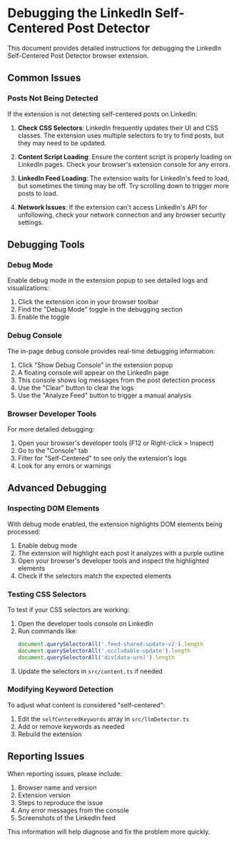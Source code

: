# Debugging the LinkedIn Self-Centered Post Detector

This document provides detailed instructions for debugging the LinkedIn Self-Centered Post Detector browser extension.

## Common Issues

### Posts Not Being Detected

If the extension is not detecting self-centered posts on LinkedIn:

1. **Check CSS Selectors**: LinkedIn frequently updates their UI and CSS classes. The extension uses multiple selectors to try to find posts, but they may need to be updated.

2. **Content Script Loading**: Ensure the content script is properly loading on LinkedIn pages. Check your browser's extension console for any errors.

3. **LinkedIn Feed Loading**: The extension waits for LinkedIn's feed to load, but sometimes the timing may be off. Try scrolling down to trigger more posts to load.

4. **Network Issues**: If the extension can't access LinkedIn's API for unfollowing, check your network connection and any browser security settings.

## Debugging Tools

### Debug Mode

Enable debug mode in the extension popup to see detailed logs and visualizations:

1. Click the extension icon in your browser toolbar
2. Find the "Debug Mode" toggle in the debugging section
3. Enable the toggle

### Debug Console

The in-page debug console provides real-time debugging information:

1. Click "Show Debug Console" in the extension popup
2. A floating console will appear on the LinkedIn page
3. This console shows log messages from the post detection process
4. Use the "Clear" button to clear the logs
5. Use the "Analyze Feed" button to trigger a manual analysis

### Browser Developer Tools

For more detailed debugging:

1. Open your browser's developer tools (F12 or Right-click > Inspect)
2. Go to the "Console" tab
3. Filter for "Self-Centered" to see only the extension's logs
4. Look for any errors or warnings

## Advanced Debugging

### Inspecting DOM Elements

With debug mode enabled, the extension highlights DOM elements being processed:

1. Enable debug mode
2. The extension will highlight each post it analyzes with a purple outline
3. Open your browser's developer tools and inspect the highlighted elements
4. Check if the selectors match the expected elements

### Testing CSS Selectors

To test if your CSS selectors are working:

1. Open the developer tools console on LinkedIn
2. Run commands like:
   ```javascript
   document.querySelectorAll('.feed-shared-update-v2').length
   document.querySelectorAll('.occludable-update').length
   document.querySelectorAll('div[data-urn]').length
   ```
3. Update the selectors in `src/content.ts` if needed

### Modifying Keyword Detection

To adjust what content is considered "self-centered":

1. Edit the `selfCenteredKeywords` array in `src/llmDetector.ts`
2. Add or remove keywords as needed
3. Rebuild the extension

## Reporting Issues

When reporting issues, please include:

1. Browser name and version
2. Extension version
3. Steps to reproduce the issue
4. Any error messages from the console
5. Screenshots of the LinkedIn feed

This information will help diagnose and fix the problem more quickly.
